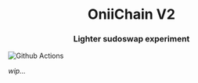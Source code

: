 # <h1 align="center"> OniiChain V2 </h1>

<h3 align="center"> Lighter sudoswap experiment </h3>

![Github Actions](https://github.com/foundry-rs/forge-template/workflows/CI/badge.svg)

*wip...*

